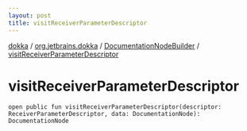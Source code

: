 ```yaml
---
layout: post
title: visitReceiverParameterDescriptor
---
```

[dokka](../../index.md) / [org.jetbrains.dokka](../index.md) / [DocumentationNodeBuilder](index.md) / [visitReceiverParameterDescriptor](visitReceiverParameterDescriptor.md)

# visitReceiverParameterDescriptor

```
open public fun visitReceiverParameterDescriptor(descriptor: ReceiverParameterDescriptor, data: DocumentationNode): DocumentationNode
```
